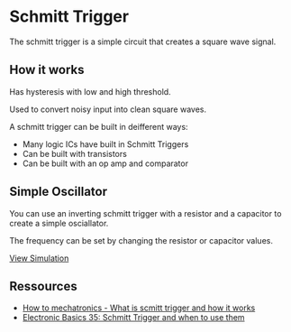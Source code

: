 # Schmitt Trigger

The schmitt trigger is a simple circuit that creates a square wave signal.

## How it works

Has hysteresis with low and high threshold.

Used to convert noisy input into clean square waves.

A schmitt trigger can be built in deifferent ways:

- Many logic ICs have built in Schmitt Triggers
- Can be built with transistors
- Can be built with an op amp and comparator

## Simple Oscillator

You can use an inverting schmitt trigger with a resistor and a capacitor to create a simple osciallator.

The frequency can be set by changing the resistor or capacitor values.

[View Simulation](https://www.falstad.com/circuit/circuitjs.html?ctz=CQAgjCAMB0l3BWcMBMcUHYMGZIA4UA2ATmIxAUgoqoQFMBaMMAKDD2xEIxRGwV544fAVCjQkYaIUJ9o2TkkgsA7iCFV+g4Sjx4oqrjxG9uvXfuUAnI+b3qd9qmHgsAxrZOeALNl7fxeEgIbGgwb0hiSEJ4SiEES1hggwBzHz8fITFlAHkHTVE9At4qZQB7Li4AqgjifSUwsVYgA)

## Ressources

- [How to mechatronics - What is scmitt trigger and how it works](https://www.youtube.com/watch?v=Nrp8OgQLAlw)
- [Electronic Basics 35: Schmitt Trigger and when to use them](https://www.youtube.com/watch?v=woTiKij76cA&t=11s)